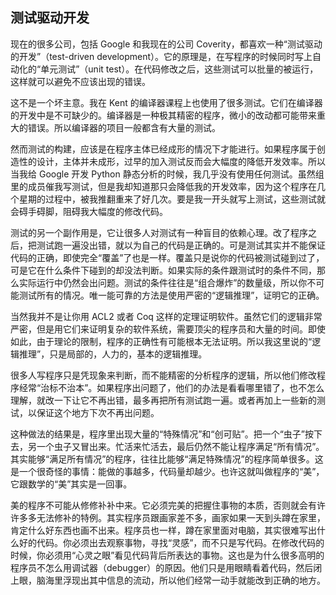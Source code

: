 <div class="inner">
<h2>测试驱动开发</h2>
<p>现在的很多公司，包括 Google 和我现在的公司 Coverity，都喜欢一种“测试驱动的开发”（test-driven development）。它的原理是，在写程序的时候同时写上自动化的“单元测试”（unit test）。在代码修改之后，这些测试可以批量的被运行，这样就可以避免不应该出现的错误。</p>
<p>这不是一个坏主意。我在 Kent 的编译器课程上也使用了很多测试。它们在编译器的开发中是不可缺少的。编译器是一种极其精密的程序，微小的改动都可能带来重大的错误。所以编译器的项目一般都含有大量的测试。</p>
<p>然而测试的构建，应该是在程序主体已经成形的情况下才能进行。如果程序属于创造性的设计，主体并未成形，过早的加入测试反而会大幅度的降低开发效率。所以当我给 Google 开发 Python 静态分析的时候，我几乎没有使用任何测试。虽然组里的成员催我写测试，但是我却知道那只会降低我的开发效率，因为这个程序在几个星期的过程中，被我推翻重来了好几次。要是我一开头就写上测试，这些测试就会碍手碍脚，阻碍我大幅度的修改代码。</p>
<p>测试的另一个副作用是，它让很多人对测试有一种盲目的依赖心理。改了程序之后，把测试跑一遍没出错，就以为自己的代码是正确的。可是测试其实并不能保证代码的正确，即使完全“覆盖”了也是一样。覆盖只是说你的代码被测试碰到过了，可是它在什么条件下碰到的却没法判断。如果实际的条件跟测试时的条件不同，那么实际运行中仍然会出问题。测试的条件往往是“组合爆炸”的数量级，所以你不可能测试所有的情况。唯一能可靠的方法是使用严密的“逻辑推理”，证明它的正确。</p>
<p>当然我并不是让你用 ACL2 或者 Coq 这样的定理证明软件。虽然它们的逻辑非常严密，但是用它们来证明复杂的软件系统，需要顶尖的程序员和大量的时间。即使如此，由于理论的限制，程序的正确性有可能根本无法证明。所以我这里说的“逻辑推理”，只是局部的，人力的，基本的逻辑推理。</p>
<p>很多人写程序只是凭现象来判断，而不能精密的分析程序的逻辑，所以他们修改程序经常“治标不治本”。如果程序出问题了，他们的办法是看看哪里错了，也不怎么理解，就改一下让它不再出错，最多再把所有测试跑一遍。或者再加上一些新的测试，以保证这个地方下次不再出问题。</p>
<p>这种做法的结果是，程序里出现大量的“特殊情况”和“创可贴”。把一个“虫子”按下去，另一个虫子又冒出来。忙活来忙活去，最后仍然不能让程序满足“所有情况”。其实能够“满足所有情况”的程序，往往比能够“满足特殊情况”的程序简单很多。这是一个很奇怪的事情：能做的事越多，代码量却越少。也许这就叫做程序的“美”，它跟数学的“美”其实是一回事。</p>
<p>美的程序不可能从修修补补中来。它必须完美的把握住事物的本质，否则就会有许许多多无法修补的特例。其实程序员跟画家差不多，画家如果一天到头蹲在家里，肯定什么好东西也画不出来。程序员也一样，蹲在家里面对电脑，其实很难写出什么好的代码。你必须出去观察事物，寻找“灵感”，而不只是写代码。在修改代码的时候，你必须用“心灵之眼”看见代码背后所表达的事物。这也是为什么很多高明的程序员不怎么用调试器（debugger）的原因。他们只是用眼睛看着代码，然后闭上眼，脑海里浮现出其中信息的流动，所以他们经常一动手就能改到正确的地方。</p>
</div>
<!--
<div class="ad-banner" style="margin-top: 5px">
<script async src="//pagead2.googlesyndication.com/pagead/js/adsbygoogle.js"></script>
<ins class="adsbygoogle"
                    style="display:inline-block;width:100%;height:90px"
                    data-ad-client="ca-pub-1331524016319584"
                    data-ad-slot="6657867155"></ins>
<script>(adsbygoogle = window.adsbygoogle || []).push({});</script>
</div>
<script data-ad-client="ca-pub-1331524016319584" async
            src="https://pagead2.googlesyndication.com/pagead/js/adsbygoogle.js">
</script>
        -->
    